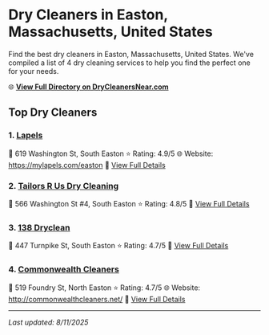 # Dry Cleaners in Easton, Massachusetts, United States

Find the best dry cleaners in Easton, Massachusetts, United States. We've compiled a list of 4 dry cleaning services to help you find the perfect one for your needs.

🌐 **[View Full Directory on DryCleanersNear.com](https://drycleanersnear.com/city/US/Massachusetts/Easton)**

## Top Dry Cleaners

### 1. [Lapels](https://drycleanersnear.com/dryCleaner/688193b1a2f5b6ba07499ecf/lapels)
📍 619 Washington St, South Easton
⭐ Rating: 4.9/5
🌐 Website: https://mylapels.com/easton
🔗 [View Full Details](https://drycleanersnear.com/dryCleaner/688193b1a2f5b6ba07499ecf/lapels)

### 2. [Tailors R Us Dry Cleaning](https://drycleanersnear.com/dryCleaner/68819402a2f5b6ba0749a2ab/tailors-r-us-dry-cleaning)
📍 566 Washington St #4, South Easton
⭐ Rating: 4.8/5
🔗 [View Full Details](https://drycleanersnear.com/dryCleaner/68819402a2f5b6ba0749a2ab/tailors-r-us-dry-cleaning)

### 3. [138 Dryclean](https://drycleanersnear.com/dryCleaner/688193e7a2f5b6ba0749a1d7/138-dryclean)
📍 447 Turnpike St, South Easton
⭐ Rating: 4.7/5
🔗 [View Full Details](https://drycleanersnear.com/dryCleaner/688193e7a2f5b6ba0749a1d7/138-dryclean)

### 4. [Commonwealth Cleaners](https://drycleanersnear.com/dryCleaner/68819416a2f5b6ba0749a35a/commonwealth-cleaners)
📍 519 Foundry St, North Easton
⭐ Rating: 4.7/5
🌐 Website: http://commonwealthcleaners.net/
🔗 [View Full Details](https://drycleanersnear.com/dryCleaner/68819416a2f5b6ba0749a35a/commonwealth-cleaners)


---

*Last updated: 8/11/2025*
